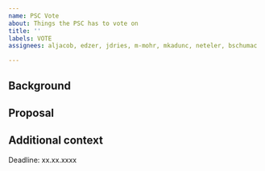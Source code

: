 ```yaml
---
name: PSC Vote
about: Things the PSC has to vote on
title: ''
labels: VOTE
assignees: aljacob, edzer, jdries, m-mohr, mkadunc, neteler, bschumac

---
```


## Background
<!-- Add some background on your proposal -->


## Proposal
<!-- Briefly describe what PSC members have to vote on -->


## Additional context
<!-- Add additional notes and remarks, including the deadline for votes (now +20 business days, including any local public holidays) -->

Deadline: xx.xx.xxxx
